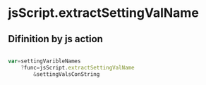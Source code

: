 # jsScript.extractSettingValName

## Difinition by js action

```js.js

var=settingVaribleNames
	?func=jsScript.extractSettingValName
		&settingValsConString
```


